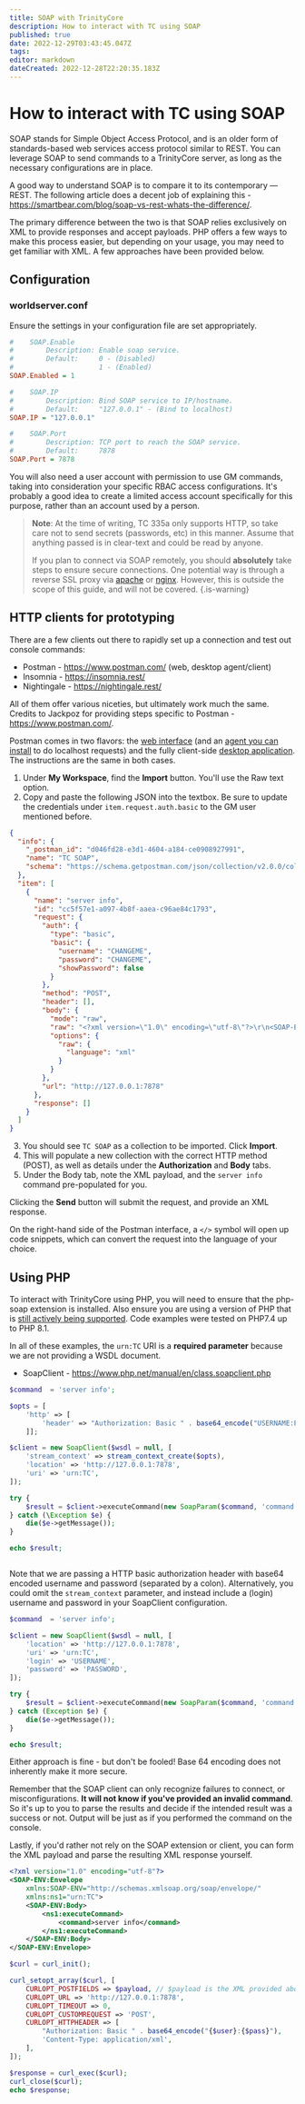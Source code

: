 ```yaml
---
title: SOAP with TrinityCore
description: How to interact with TC using SOAP 
published: true
date: 2022-12-29T03:43:45.047Z
tags: 
editor: markdown
dateCreated: 2022-12-28T22:20:35.183Z
---
```


# How to interact with TC using SOAP 
SOAP stands for Simple Object Access Protocol, and is an older form of standards-based web services access protocol similar to REST. You can leverage SOAP to send commands to a TrinityCore server, as long as the necessary configurations are in place.

A good way to understand SOAP is to compare it to its contemporary &mdash; REST. The following article does a decent job of explaining this - https://smartbear.com/blog/soap-vs-rest-whats-the-difference/. 

The primary difference between the two is that SOAP relies exclusively on XML to provide responses and accept payloads. PHP offers a few ways to make this process easier, but depending on your usage, you may need to get familiar with XML. A few approaches have been provided below.


## Configuration

### worldserver.conf

Ensure the settings in your configuration file are set appropriately. 

```ini
#    SOAP.Enable
#        Description: Enable soap service.
#        Default:     0 - (Disabled)
#                     1 - (Enabled)
SOAP.Enabled = 1

#    SOAP.IP
#        Description: Bind SOAP service to IP/hostname.
#        Default:     "127.0.0.1" - (Bind to localhost)
SOAP.IP = "127.0.0.1"

#    SOAP.Port
#        Description: TCP port to reach the SOAP service.
#        Default:     7878
SOAP.Port = 7878
```

You will also need a user account with permission to use GM commands, taking into consideration your specific RBAC access configurations. It's probably a good idea to create a limited access account specifically for this purpose, rather than an account used by a person.

> **Note**: At the time of writing, TC 335a only supports HTTP, so take care not to send secrets (passwords, etc) in this manner. Assume that anything passed is in clear-text and could be read by anyone. 
> 
> If you plan to connect via SOAP remotely, you should **absolutely** take steps to ensure secure connections. One potential way is through a reverse SSL proxy via [apache](https://www.cherryservers.com/blog/how-to-install-and-configure-apache-reverse-proxy-server-with-ssl-encryption) or [nginx](https://blog.ssdnodes.com/blog/how-to-use-nginx-as-a-reverse-proxy-with-ssl-tutorial/). However, this is outside the scope of this guide, and will not be covered.
{.is-warning}




## HTTP clients for prototyping

There are a few clients out there to rapidly set up a connection and test out console commands:

- Postman - https://www.postman.com/ (web, desktop agent/client)
- Insomnia - https://insomnia.rest/
- Nightingale - https://nightingale.rest/

All of them offer various niceties, but ultimately work much the same. Credits to Jackpoz for providing steps specific to Postman - https://www.postman.com/.

Postman comes in two flavors: the [web interface](https://web.postman.co/) (and an [agent you can install](https://www.postman.com/downloads/postman-agent/) to do localhost requests) and the fully client-side [desktop application](https://www.postman.com/downloads/). The instructions are the same in both cases.

1. Under **My Workspace**, find the **Import** button. You'll use the Raw text option.
2. Copy and paste the following JSON into the textbox. Be sure to update the credentials under `item.request.auth.basic` to the GM user mentioned before.

```json
{
  "info": {
    "_postman_id": "d046fd28-e3d1-4604-a184-ce0908927991",
    "name": "TC SOAP",
    "schema": "https://schema.getpostman.com/json/collection/v2.0.0/collection.json"
  },
  "item": [
    {
      "name": "server info",
      "id": "cc5f57e1-a097-4b8f-aaea-c96ae84c1793",
      "request": {
        "auth": {
          "type": "basic",
          "basic": {
            "username": "CHANGEME",
            "password": "CHANGEME",
            "showPassword": false
          }
        },
        "method": "POST",
        "header": [],
        "body": {
          "mode": "raw",
          "raw": "<?xml version=\"1.0\" encoding=\"utf-8\"?>\r\n<SOAP-ENV:Envelope xmlns:SOAP-ENV=\"http://schemas.xmlsoap.org/soap/envelope/\" xmlns:ns1=\"urn:TC\">\r\n    <SOAP-ENV:Body>\r\n        <ns1:executeCommand>\r\n            <command>server info</command>\r\n        </ns1:executeCommand>\r\n    </SOAP-ENV:Body>\r\n</SOAP-ENV:Envelope>",
          "options": {
            "raw": {
              "language": "xml"
            }
          }
        },
        "url": "http://127.0.0.1:7878"
      },
      "response": []
    }
  ]
}
```

3. You should see `TC SOAP` as a collection to be imported. Click **Import**.
4. This will populate a new collection with the correct HTTP method (POST), as well as details under the **Authorization** and **Body** tabs. 
5. Under the Body tab, note the XML payload, and the `server info` command pre-populated for you.

Clicking the **Send** button will submit the request, and provide an XML response.

On the right-hand side of the Postman interface, a `</>` symbol will open up code snippets, which can convert the request into the language of your choice. 


## Using PHP 

To interact with TrinityCore using PHP, you will need to ensure that the php-soap extension is installed. Also ensure you are using a version of PHP that is [still actively being supported](https://www.php.net/supported-versions.php). Code examples were tested on PHP7.4 up to PHP 8.1.

In all of these examples, the `urn:TC` URI is a **required parameter** because we are not providing a WSDL document.

- SoapClient - https://www.php.net/manual/en/class.soapclient.php

```php
$command  = 'server info';

$opts = [
    'http' => [
        'header' => "Authorization: Basic " . base64_encode("USERNAME:PASSWORD")
    ]];

$client = new SoapClient($wsdl = null, [
    'stream_context' => stream_context_create($opts),
    'location' => 'http://127.0.0.1:7878',
    'uri' => 'urn:TC',
]);

try {
    $result = $client->executeCommand(new SoapParam($command, 'command'));
} catch (\Exception $e) {
    die($e->getMessage());
}

echo $result;



```

Note that we are passing a HTTP basic authorization header with base64 encoded username and password (separated by a colon). Alternatively, you could omit the `stream_context` parameter, and instead include a (login) username and password in your SoapClient configuration.

```php
$command  = 'server info';

$client = new SoapClient($wsdl = null, [
    'location' => 'http://127.0.0.1:7878',
    'uri' => 'urn:TC',
    'login' => 'USERNAME',
    'password' => 'PASSWORD',
]);

try {
    $result = $client->executeCommand(new SoapParam($command, 'command'));
} catch (Exception $e) {
    die($e->getMessage());
}

echo $result;
```

Either approach is fine - but don't be fooled! Base 64 encoding does not inherently make it more secure.

Remember that the SOAP client can only recognize failures to connect, or misconfigurations. **It will not know if you've provided an invalid command**. So it's up to you to parse the results and decide if the intended result was a success or not. Output will be just as if you performed the command on the console.

Lastly, if you'd rather not rely on the SOAP extension or client, you can form the XML payload and parse the resulting XML response yourself.

```xml
<?xml version="1.0" encoding="utf-8"?>
<SOAP-ENV:Envelope 
	xmlns:SOAP-ENV="http://schemas.xmlsoap.org/soap/envelope/" 
	xmlns:ns1="urn:TC">
    <SOAP-ENV:Body>
        <ns1:executeCommand>
            <command>server info</command>
        </ns1:executeCommand>
    </SOAP-ENV:Body>
</SOAP-ENV:Envelope>
```


```php
$curl = curl_init();

curl_setopt_array($curl, [
    CURLOPT_POSTFIELDS => $payload, // $payload is the XML provided above
    CURLOPT_URL => 'http://127.0.0.1:7878',
    CURLOPT_TIMEOUT => 0,
    CURLOPT_CUSTOMREQUEST => 'POST',
    CURLOPT_HTTPHEADER => [
        "Authorization: Basic " . base64_encode("{$user}:{$pass}"),
        'Content-Type: application/xml',
    ],
]);

$response = curl_exec($curl);
curl_close($curl);
echo $response;
```


  